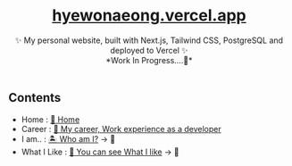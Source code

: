 <div align="center">
    <a href="https://hyewonaeong.vercel.app"><h1 align="center">hyewonaeong.vercel.app</h1></a>
   ✨ My personal website, built with Next.js, Tailwind CSS, PostgreSQL and deployed to Vercel ✨
  <br/>
    *Work In Progress....🚧*
</div>
  <br/>


## Contents
- Home : [🏡 Home](https://hyewonaeong.vercel.app)
- Career : [📄 My career, Work experience as a developer](https://hyewonaeong.vercel.app/career)
- I am.. : [🏝️ Who am I?](https://hyewonaeong.vercel.app/iam) → 🚧
- What I Like : [🎸 You can see What I like](https://hyewonaeong.vercel.app/whatilike) → 🚧

